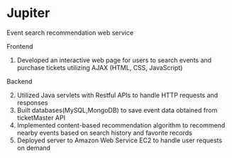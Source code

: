 # Jupiter
Event search recommendation web service

Frontend
1. Developed an interactive web page for users to search events and purchase tickets utilizing AJAX (HTML, CSS, JavaScript)

Backend

2. Utilized Java servlets with Restful APIs to handle HTTP requests and responses
3. Built databases(MySQL,MongoDB) to save event data obtained from ticketMaster API
4. Implemented content-based recommendation algorithm to recommend nearby events based on search history and favorite records
5. Deployed server to Amazon Web Service EC2 to handle user requests on demand

